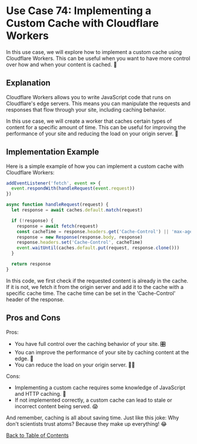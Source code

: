 # Use Case 74: Implementing a Custom Cache with Cloudflare Workers

In this use case, we will explore how to implement a custom cache using Cloudflare Workers. This can be useful when you want to have more control over how and when your content is cached. 🧐

## Explanation

Cloudflare Workers allows you to write JavaScript code that runs on Cloudflare's edge servers. This means you can manipulate the requests and responses that flow through your site, including caching behavior. 

In this use case, we will create a worker that caches certain types of content for a specific amount of time. This can be useful for improving the performance of your site and reducing the load on your origin server. 🚀

## Implementation Example

Here is a simple example of how you can implement a custom cache with Cloudflare Workers:

```javascript
addEventListener('fetch', event => {
  event.respondWith(handleRequest(event.request))
})

async function handleRequest(request) {
  let response = await caches.default.match(request)

  if (!response) {
    response = await fetch(request)
    const cacheTime = response.headers.get('Cache-Control') || 'max-age=3600'
    response = new Response(response.body, response)
    response.headers.set('Cache-Control', cacheTime)
    event.waitUntil(caches.default.put(request, response.clone()))
  }

  return response
}
```

In this code, we first check if the requested content is already in the cache. If it is not, we fetch it from the origin server and add it to the cache with a specific cache time. The cache time can be set in the 'Cache-Control' header of the response. 

## Pros and Cons

Pros:
- You have full control over the caching behavior of your site. 🎛️
- You can improve the performance of your site by caching content at the edge. 🚀
- You can reduce the load on your origin server. 🏋️‍♀️

Cons:
- Implementing a custom cache requires some knowledge of JavaScript and HTTP caching. 🧠
- If not implemented correctly, a custom cache can lead to stale or incorrect content being served. 😱

And remember, caching is all about saving time. Just like this joke: Why don't scientists trust atoms? Because they make up everything! 😂

[Back to Table of Contents](../table_of_contents.md)